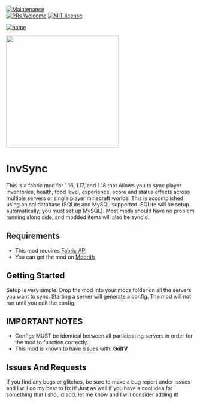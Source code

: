 [![Maintenance](https://img.shields.io/badge/Maintained%3F-yes-green.svg)](https://GitHub.com/Naereen/StrapDown.js/graphs/commit-activity)\
[![PRs Welcome](https://img.shields.io/badge/PRs-welcome-brightgreen.svg?style=flat-square)](http://makeapullrequest.com)
[![MIT license](https://img.shields.io/badge/License-MIT-blue.svg)](https://lbesson.mit-license.org/)

[![name](https://raw.githubusercontent.com/modrinth/art/main/Branding/Badge/badge-dark.svg)](https://modrinth.com/mod/invsync)

<img src="https://github.com/MrNavaStar/invSync/blob/master/InvSyncIcon.png" width="300" height="300">

# InvSync

This is a fabric mod for 1.16, 1.17, and 1.18 that Allows you to sync player inventories, health, food level, experience, score and status effects across multiple servers or single player minecraft worlds! This is accomplished using an sql database (SQLite and MySQL supported. SQLite will be setup automatically, you must set up MySQL). Most mods should have no problem running along side, and modded items will also be sync'd.

## Requirements

- This mod requires [Fabric API](https://www.curseforge.com/minecraft/mc-mods/fabric-api) 
- You can get the mod on [Modrith](https://modrinth.com/mod/invsync)

## Getting Started

Setup is very simple. Drop the mod into your mods folder on all the servers you want to sync. Starting a server will generate a config. The mod will not run until you edit the config.

## IMPORTANT NOTES 

- Configs MUST be identical between all participating servers in order for the mod to function correctly.
- This mod is known to have issues with: **GolfV**

## Issues And Requests

If you find any bugs or glitches, be sure to make a bug report under issues and I will do my best to fix it! Just as well if you have a cool idea for something that I should add, let me know and I will consider adding it!
